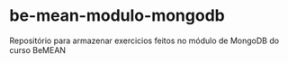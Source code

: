 # be-mean-modulo-mongodb
Repositório para armazenar exercicios feitos no módulo de MongoDB do curso BeMEAN
